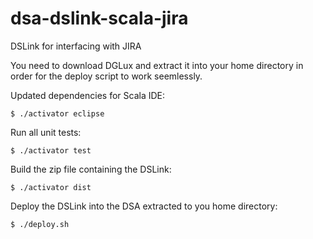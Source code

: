 # dsa-dslink-scala-jira
DSLink for interfacing with JIRA

You need to download DGLux and extract it into your home directory in order
for the deploy script to work seemlessly.

Updated dependencies for Scala IDE:
```
$ ./activator eclipse
```

Run all unit tests:
```
$ ./activator test
```

Build the zip file containing the DSLink:
```
$ ./activator dist
```

Deploy the DSLink into the DSA extracted to you home directory:
```
$ ./deploy.sh
```

